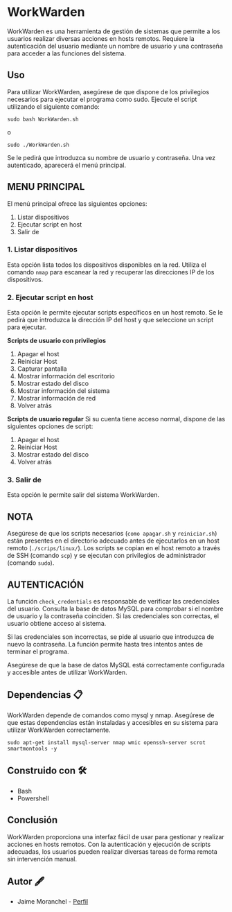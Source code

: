 # WorkWarden

WorkWarden es una herramienta de gestión de sistemas que permite a los usuarios realizar diversas acciones en hosts remotos. Requiere la autenticación del usuario mediante un nombre de usuario y una contraseña para acceder a las funciones del sistema.

## Uso
Para utilizar WorkWarden, asegúrese de que dispone de los privilegios necesarios para ejecutar el programa como sudo. Ejecute el script utilizando el siguiente comando:
~~~
sudo bash WorkWarden.sh
~~~
o
~~~
sudo ./WorkWarden.sh
~~~
Se le pedirá que introduzca su nombre de usuario y contraseña. Una vez autenticado, aparecerá el menú principal.

## MENU PRINCIPAL
El menú principal ofrece las siguientes opciones:

1. Listar dispositivos
2. Ejecutar script en host
3. Salir de

### 1. Listar dispositivos
Esta opción lista todos los dispositivos disponibles en la red. Utiliza el comando `nmap` para escanear la red y recuperar las direcciones IP de los dispositivos.

### 2. Ejecutar script en host
Esta opción le permite ejecutar scripts específicos en un host remoto. Se le pedirá que introduzca la dirección IP del host y que seleccione un script para ejecutar.

**Scripts de usuario con privilegios**
1. Apagar el host
2. Reiniciar Host
3. Capturar pantalla
4. Mostrar información del escritorio
5. Mostrar estado del disco
6. Mostrar información del sistema
7. Mostrar información de red
8. Volver atrás

**Scripts de usuario regular**
Si su cuenta tiene acceso normal, dispone de las siguientes opciones de script:
1. Apagar el host
2. Reiniciar Host
3. Mostrar estado del disco
4. Volver atrás

### 3. Salir de
Esta opción le permite salir del sistema WorkWarden.
## NOTA
Asegúrese de que los scripts necesarios (`como apagar.sh` y `reiniciar.sh`) están presentes en el directorio adecuado antes de ejecutarlos en un host remoto (`./scrips/linux/`). Los scripts se copian en el host remoto a través de SSH (comando `scp`) y se ejecutan con privilegios de administrador (comando `sudo`).

## AUTENTICACIÓN
La función `check_credentials` es responsable de verificar las credenciales del usuario. Consulta la base de datos MySQL para comprobar si el nombre de usuario y la contraseña coinciden. Si las credenciales son correctas, el usuario obtiene acceso al sistema.

Si las credenciales son incorrectas, se pide al usuario que introduzca de nuevo la contraseña. La función permite hasta tres intentos antes de terminar el programa.

Asegúrese de que la base de datos MySQL está correctamente configurada y accesible antes de utilizar WorkWarden.

## Dependencias 📋
WorkWarden depende de comandos como mysql y nmap. Asegúrese de que estas dependencias están instaladas y accesibles en su sistema para utilizar WorkWarden correctamente.
~~~
sudo apt-get install mysql-server nmap wmic openssh-server scrot smartmontools -y
~~~
## Construido con 🛠️
- Bash
- Powershell

## Conclusión
WorkWarden proporciona una interfaz fácil de usar para gestionar y realizar acciones en hosts remotos. Con la autenticación y ejecución de scripts adecuadas, los usuarios pueden realizar diversas tareas de forma remota sin intervención manual.

## Autor 🖋
- Jaime Moranchel - [Perfil](https://github.com/Jaime-Moranchel)	

